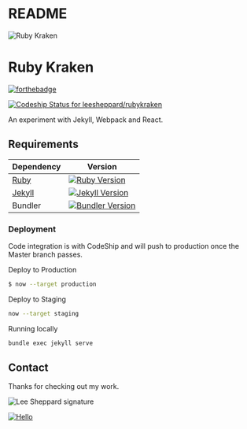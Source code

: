 # README

![Ruby Kraken](http://assets.sheppard.io/png/sheppard_ruby_kraken_600x600.png)

# Ruby Kraken
[![forthebadge](https://forthebadge.com/images/badges/made-with-ruby.svg)](https://forthebadge.com)

[![Codeship Status for leesheppard/rubykraken](https://app.codeship.com/projects/6f62dd20-8d11-0137-2c97-0e4ef29cce88/status?branch=master)](https://app.codeship.com/projects/355470)

An experiment with Jekyll, Webpack and React.

## Requirements

| Dependency             | Version                                                                                                  |
| ---------------------- | -------------------------------------------------------------------------------------------------------- |
| [Ruby](.ruby-version)  | [![Ruby Version](https://badge.fury.io/rb/ruby.svg)](https://badge.fury.io/rb/ruby)                      |
| [Jekyll](Gemfile#L3)   | [![Jekyll Version](https://badge.fury.io/rb/jekyll.svg)](https://badge.fury.io/rb/jekyll)                |
| Bundler                | [![Bundler Version](https://badge.fury.io/rb/bundler.svg)](https://badge.fury.io/rb/bundler)             |

### Deployment

Code integration is with CodeShip and will push to production once the Master branch passes.

Deploy to Production

```bash
$ now --target production
```

Deploy to Staging

```bash
now --target staging
```

Running locally

```bash
bundle exec jekyll serve
```

## Contact

Thanks for checking out my work.

![Lee Sheppard signature](http://res.cloudinary.com/leesheppard/image/upload/v1496495524/Lee-Sheppard-Black_iv1j84.png)

[![Hello](https://img.shields.io/badge/Hello-%40leesheppard-blue.svg)](https://twitter.com/leesheppard)

